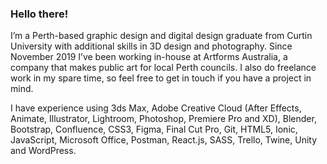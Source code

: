 ### Hello there!

I’m a Perth-based graphic design and digital design graduate from Curtin University with additional skills in 3D design and photography. Since November 2019 I’ve been working in-house at Artforms Australia, a company that makes public art for local Perth councils. I also do freelance work in my spare time, so feel free to get in touch if you have a project in mind.

I have experience using 3ds Max, Adobe Creative Cloud (After Effects, Animate, Illustrator, Lightroom, Photoshop, Premiere Pro and XD), Blender, Bootstrap, Confluence, CSS3, Figma, Final Cut Pro, Git, HTML5, Ionic, JavaScript, Microsoft Office, Postman, React.js, SASS, Trello, Twine, Unity and WordPress. 
